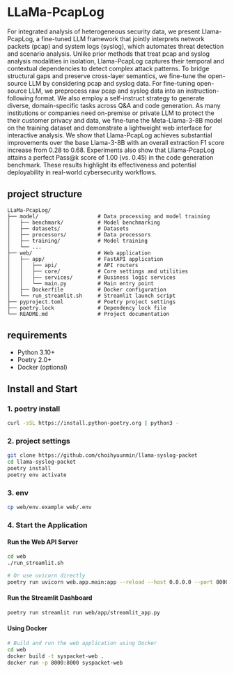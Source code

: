 # LLaMa-PcapLog

For integrated analysis of heterogeneous security data, we present Llama-PcapLog, a fine-tuned LLM framework that jointly interprets network packets (pcap) and system logs (syslog), which automates threat detection and scenario analysis. 
Unlike prior methods that treat pcap and syslog analysis modalities in isolation, Llama-PcapLog captures their temporal and contextual dependencies to detect complex attack patterns.
To bridge structural gaps and preserve cross-layer semantics, we fine-tune the open-source LLM by considering pcap and syslog data.
For fine-tuning open-source LLM, we preprocess raw pcap and syslog data into an instruction-following format. 
We also employ a self-instruct strategy to generate diverse, domain-specific tasks across Q\&A and code generation. 
As many institutions or companies need on-premise or private LLM to protect the their customer privacy and data,
we fine-tune the Meta-Llama-3-8B model on the training dataset and demonstrate a lightweight web interface for interactive analysis.
We show that Llama-PcapLog achieves substantial improvements over the base Llama-3-8B with an overall extraction F1 score increase from 0.28 to 0.68. 
Experiments also show that Lllama-PcapLog attains a perfect Pass@k score of 1.00 (vs. 0.45) in the code generation benchmark. 
These results highlight its effectiveness and potential deployability in real-world cybersecurity workflows.

## project structure

```
LLaMa-PcapLog/
├── model/                   # Data processing and model training
│   ├── benchmark/           # Model benchmarking
│   ├── datasets/            # Datasets
│   ├── processors/          # Data processors
│   ├── training/            # Model training
│   └── ...
├── web/                     # Web application
│   ├── app/                 # FastAPI application
│   │   ├── api/             # API routers
│   │   ├── core/            # Core settings and utilities
│   │   ├── services/        # Business logic services
│   │   └── main.py          # Main entry point
│   ├── Dockerfile           # Docker configuration
│   └── run_streamlit.sh     # Streamlit launch script
├── pyproject.toml           # Poetry project settings
├── poetry.lock              # Dependency lock file
└── README.md                # Project documentation
```

## requirements

- Python 3.10+
- Poetry 2.0+
- Docker (optional)

## Install and Start

### 1. poetry install

```bash
curl -sSL https://install.python-poetry.org | python3 -
```

### 2. project settings

```bash
git clone https://github.com/choihyuunmin/llama-syslog-packet
cd llama-syslog-packet
poetry install
poetry env activate
```

### 3. env

```bash
cp web/env.example web/.env
```

### 4. Start the Application

#### Run the Web API Server
```bash
cd web
./run_streamlit.sh

# Or use uvicorn directly
poetry run uvicorn web.app.main:app --reload --host 0.0.0.0 --port 8000
```

#### Run the Streamlit Dashboard
```bash
poetry run streamlit run web/app/streamlit_app.py
```

#### Using Docker
```bash
# Build and run the web application using Docker
cd web
docker build -t syspacket-web .
docker run -p 8000:8000 syspacket-web
```
